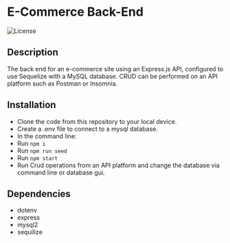 # E-Commerce Back-End
![License](https://img.shields.io/github/license/mikafeng/13-ECommerce-Backend?style=plastic)



## Description
The back end for an e-commerce site using an Express.js API, configured to use Sequelize with a MySQL database.
CRUD can be performed on an API platform such as Postman or Insomnia.

## Installation
- Clone the code from this repository to your local device.
- Create a .env file to connect to a mysql database.
- In the command line:
- Run `npm i`
- Run `npm run seed`
- Run `npm start`
- Run Crud operations from an API platform and change the database via command line or database gui.

## Dependencies
- dotenv
- express
- mysql2
- sequilize

